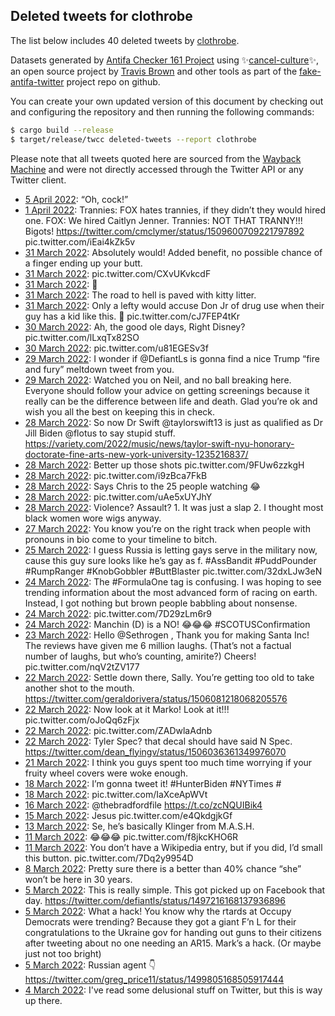 ## Deleted tweets for clothrobe

The list below includes 40 deleted tweets by
[clothrobe](https://twitter.com/clothrobe).



Datasets generated by [Antifa Checker 161 Project](https://twitter.com/antifacheck161) using ✨[cancel-culture](https://github.com/travisbrown/cancel-culture)✨, an open source project by 
[Travis Brown](https://twitter.com/travisbrown) and other tools as part of the 
[fake-antifa-twitter](https://github.com/antifacheck161/fake-antifa-twitter) project repo on github.

You can create your own updated version of this document by checking out and configuring the
repository and then running the following commands:

```bash
$ cargo build --release
$ target/release/twcc deleted-tweets --report clothrobe
```

Please note that all tweets quoted here are sourced from the
[Wayback Machine](https://web.archive.org) and were not directly accessed through the Twitter API or
any Twitter client.

* [ 5 April 2022](https://web.archive.org/web/20220405003746/https://twitter.com/clothrobe/status/1511140820669562881): “Oh, cock!” <!--1511140820669562881-->
* [ 1 April 2022](https://web.archive.org/web/20220401004641/https://twitter.com/clothrobe/status/1509693645762576384): Trannies: FOX hates trannies, if they didn’t they would hired one.  FOX: We hired Caitlyn Jenner.  Trannies: NOT THAT TRANNY!!! Bigots!  https://twitter.com/cmclymer/status/1509600709221797892  pic.twitter.com/iEai4kZk5v <!--1509693645762576384-->
* [31 March 2022](https://web.archive.org/web/20220331232054/https://twitter.com/clothrobe/status/1509672053976223748): Absolutely would! Added benefit, no possible chance of a finger ending up your butt. <!--1509672053976223748-->
* [31 March 2022](https://web.archive.org/web/20220331112034/https://twitter.com/clothrobe/status/1509362263815241735): pic.twitter.com/CXvUKvkcdF <!--1509362263815241735-->
* [31 March 2022](https://web.archive.org/web/20220331093547/https://twitter.com/clothrobe/status/1509332849358520325): 🤡 <!--1509332849358520325-->
* [31 March 2022](https://web.archive.org/web/20220331110212/https://twitter.com/clothrobe/status/1509331747984617474): The road to hell is paved with kitty litter. <!--1509331747984617474-->
* [31 March 2022](https://web.archive.org/web/20220331093547/https://twitter.com/clothrobe/status/1509332849358520325): Only a lefty would accuse Don Jr of drug use when their guy has a kid like this.   🤡 pic.twitter.com/cJ7FEP4tKr <!--1509329026552406036-->
* [30 March 2022](https://web.archive.org/web/20220330154330/https://twitter.com/clothrobe/status/1509194499989327876): Ah, the good ole days, Right Disney? pic.twitter.com/lLxqTx82SO <!--1509194499989327876-->
* [30 March 2022](https://web.archive.org/web/20220330154017/https://twitter.com/clothrobe/status/1509193587216601094): pic.twitter.com/u81EGESv3f <!--1509193587216601094-->
* [29 March 2022](https://web.archive.org/web/20220329013010/https://twitter.com/clothrobe/status/1508617384671731720): I wonder if  @DefiantLs  is gonna find a nice Trump “fire and fury” meltdown tweet from you. <!--1508617384671731720-->
* [29 March 2022](https://web.archive.org/web/20220329010406/https://twitter.com/clothrobe/status/1508610721067769858): Watched you on Neil, and no ball breaking here.   Everyone should follow your advice on getting screenings because it really can be the difference between life and death.   Glad you’re ok and wish you all the best on keeping this in check. <!--1508610721067769858-->
* [28 March 2022](https://web.archive.org/web/20220328192013/https://twitter.com/clothrobe/status/1508524257298558978): So now Dr Swift  @taylorswift13  is just as qualified as Dr Jill Biden  @flotus  to say stupid stuff. https://variety.com/2022/music/news/taylor-swift-nyu-honorary-doctorate-fine-arts-new-york-university-1235216837/ <!--1508524257298558978-->
* [28 March 2022](https://web.archive.org/web/20220328170113/https://twitter.com/clothrobe/status/1508489053825552393): Better up those shots pic.twitter.com/9FUw6zzkgH <!--1508489053825552393-->
* [28 March 2022](https://web.archive.org/web/20220328164145/https://twitter.com/clothrobe/status/1508484351889129476): pic.twitter.com/i9zBca7FkB <!--1508484351889129476-->
* [28 March 2022](https://web.archive.org/web/20220328041515/https://twitter.com/clothrobe/status/1508296523444105229): Says Chris to the 25 people watching 😂 <!--1508296523444105229-->
* [28 March 2022](https://web.archive.org/web/20220328041049/https://twitter.com/clothrobe/status/1508295398514991104): pic.twitter.com/uAe5xUYJhY <!--1508295398514991104-->
* [28 March 2022](https://web.archive.org/web/20220328035644/https://twitter.com/clothrobe/status/1508291804386451459): Violence? Assault?   1. It was just a slap 2. I thought most black women wore wigs anyway. <!--1508291804386451459-->
* [27 March 2022](https://web.archive.org/web/20220327011127/https://twitter.com/clothrobe/status/1507887691664596994): You know you’re on the right track when people with pronouns in bio come to your timeline to bitch. <!--1507887691664596994-->
* [25 March 2022](https://web.archive.org/web/20220325212709/https://twitter.com/clothrobe/status/1507468513497202690): I guess Russia is letting gays serve in the military now, cause this guy sure looks like he’s gay as f.  #AssBandit   #PuddPounder   #RumpRanger   #KnobGobbler   #ButtBlaster  pic.twitter.com/32dxLJw3eN <!--1507468513497202690-->
* [24 March 2022](https://web.archive.org/web/20220324191613/https://twitter.com/clothrobe/status/1507073496949608454): The  #FormulaOne  tag is confusing. I was hoping to see trending information about the most advanced form of racing on earth. Instead, I got nothing but brown people babbling about nonsense. <!--1507073496949608454-->
* [24 March 2022](https://web.archive.org/web/20220324015630/https://twitter.com/clothrobe/status/1506811962549800968): pic.twitter.com/7D29zLm6r9 <!--1506811962549800968-->
* [24 March 2022](https://web.archive.org/web/20220324014245/https://twitter.com/clothrobe/status/1506807562087407616): Manchin (D) is a NO!    😂😂😂   #SCOTUSConfirmation <!--1506807562087407616-->
* [23 March 2022](https://web.archive.org/web/20220323034635/https://twitter.com/clothrobe/status/1506477252590063618): Hello  @Sethrogen ,  Thank you for making Santa Inc! The reviews have given me 6 million laughs.   (That’s not a factual number of laughs, but who’s counting, amirite?)   Cheers! pic.twitter.com/nqV2tZV177 <!--1506477252590063618-->
* [22 March 2022](https://web.archive.org/web/20220322024652/https://twitter.com/clothrobe/status/1506099905819025408): Settle down there, Sally. You’re getting too old to take another shot to the mouth. https://twitter.com/geraldorivera/status/1506081218068205576 <!--1506099905819025408-->
* [22 March 2022](https://web.archive.org/web/20220322023802/https://twitter.com/clothrobe/status/1506097112299286530): Now look at it Marko! Look at it!!! pic.twitter.com/oJoQq6zFjx <!--1506097112299286530-->
* [22 March 2022](https://web.archive.org/web/20220322013743/https://twitter.com/clothrobe/status/1506082606361853954): pic.twitter.com/ZADwlaAdnb <!--1506082606361853954-->
* [22 March 2022](https://web.archive.org/web/20220322005428/https://twitter.com/clothrobe/status/1506071666937540612): Tyler Spec? that decal should have said N Spec. https://twitter.com/dean_flyingv/status/1506036361349976070 <!--1506071666937540612-->
* [21 March 2022](https://web.archive.org/web/20220321003218/https://twitter.com/clothrobe/status/1505703747850227713): I think you guys spent too much time worrying if your fruity wheel covers were woke enough. <!--1505703747850227713-->
* [18 March 2022](https://web.archive.org/web/20220318040340/https://twitter.com/clothrobe/status/1504669755667533828): I’m gonna tweet it!  #HunterBiden   #NYTimes  # <!--1504669755667533828-->
* [18 March 2022](https://web.archive.org/web/20220318033605/https://twitter.com/clothrobe/status/1504662786097430528): pic.twitter.com/IaXceApWVt <!--1504662786097430528-->
* [16 March 2022](https://web.archive.org/web/20220316233758/https://twitter.com/clothrobe/status/1504240589629440006): @thebradfordfile https://t.co/zcNQUIBik4 <!--1504240589629440006-->
* [15 March 2022](https://web.archive.org/web/20220315022022/https://twitter.com/clothrobe/status/1503556507228594178): Jesus pic.twitter.com/e4QkdgjkGf <!--1503556507228594178-->
* [13 March 2022](https://web.archive.org/web/20220313173652/https://twitter.com/clothrobe/status/1503062421258317825): Se, he’s basically Klinger from M.A.S.H. <!--1503062421258317825-->
* [11 March 2022](https://web.archive.org/web/20220311205728/https://twitter.com/clothrobe/status/1502388084184428551): 😂😂😂 pic.twitter.com/f8jkcKHO6R <!--1502388084184428551-->
* [11 March 2022](https://web.archive.org/web/20220311024157/https://twitter.com/clothrobe/status/1502111988234829851): You don’t have a Wikipedia entry, but if you did, I’d small this button. pic.twitter.com/7Dq2y9954D <!--1502111988234829851-->
* [ 8 March 2022](https://web.archive.org/web/20220308061305/https://twitter.com/clothrobe/status/1501078444435775491): Pretty sure there is a better than 40% chance “she” won’t be here in 30 years. <!--1501078444435775491-->
* [ 5 March 2022](https://web.archive.org/web/20220305202103/https://twitter.com/clothrobe/status/1500204588837838852): This is really simple. This got picked up on Facebook that day. https://twitter.com/defiantls/status/1497216168137936896 <!--1500204588837838852-->
* [ 5 March 2022](https://web.archive.org/web/20220305201647/https://twitter.com/clothrobe/status/1500203647665377282): What a hack!  You know why the rtards at Occupy Democrats were trending? Because they got a giant F’n L for their congratulations to the Ukraine gov for handing out guns to their citizens after tweeting about no one needing an AR15.  Mark’s a hack. (Or maybe  just not too bright) <!--1500203647665377282-->
* [ 5 March 2022](https://web.archive.org/web/20220305041612/https://twitter.com/clothrobe/status/1499961814502760451): Russian agent 👇 https://twitter.com/greg_price11/status/1499805168505917444 <!--1499961814502760451-->
* [ 4 March 2022](https://web.archive.org/web/20220304214019/https://twitter.com/clothrobe/status/1499841079104921608): I've read some delusional stuff on Twitter, but this is way up there. <!--1499841079104921608-->

